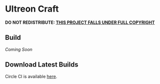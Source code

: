 # Ultreon Craft
**DO NOT REDISTRIBUTE: [THIS PROJECT FALLS UNDER FULL COPYRIGHT](LICENSE)**

## Build
*Coming Soon*

## Download Latest Builds
Circle CI is available [here](https://app.circleci.com/pipelines/github/Ultreon/ultreon-craft).
